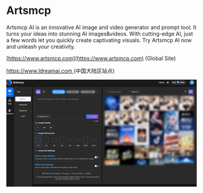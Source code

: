 # Artsmcp

Artsmcp AI is an innovative AI image and video generator and prompt tool. It turns your ideas into stunning AI images&videos. With cutting-edge AI, just a few words let you quickly create captivating visuals. Try Artsmcp AI now and unleash your creativity.

[https://www.artsmcp.com](https://www.artsmcp.com)    (Global Site)

[https://www.ldreamai.com ](https://www.ldreamai.com)   (中国大陆区站点)

![1759463379407](images/README/1759463379407.png)
